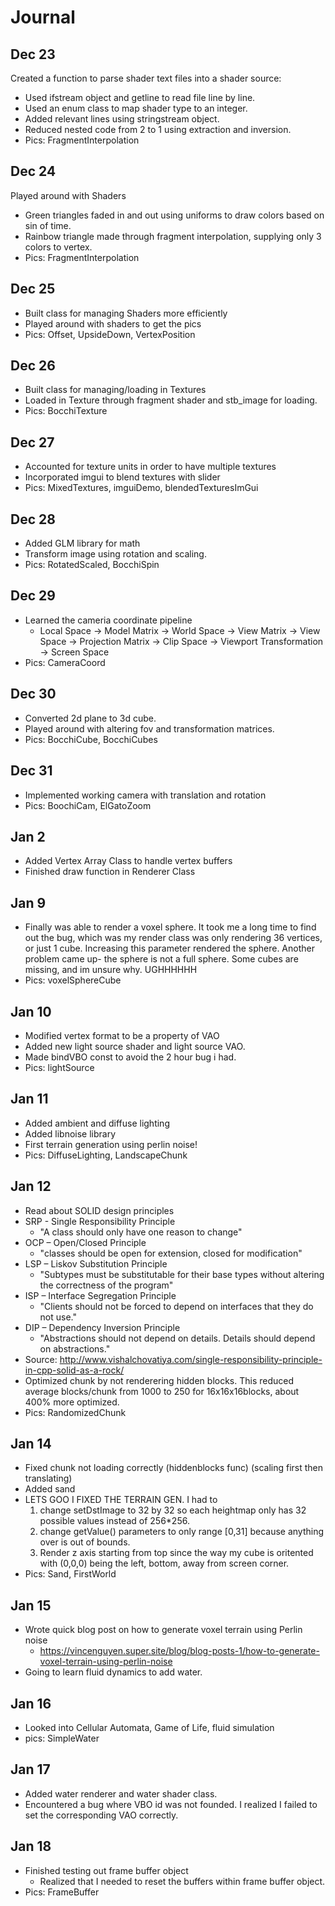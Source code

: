 
# Journal

## Dec 23
Created a function to parse shader text files into a shader source:
* Used ifstream object and getline to read file line by line.
* Used an enum class to map shader type to an integer.
* Added relevant lines using stringstream object.
* Reduced nested code from 2 to 1 using extraction and inversion.
* Pics: FragmentInterpolation

## Dec 24
Played around with Shaders
* Green triangles faded in and out using uniforms to draw colors based on sin of time.
* Rainbow triangle made through fragment interpolation, supplying only 3 colors to vertex.
* Pics: FragmentInterpolation

## Dec 25
* Built class for managing Shaders more efficiently
* Played around with shaders to get the pics
* Pics: Offset, UpsideDown, VertexPosition

## Dec 26
* Built class for managing/loading in Textures
* Loaded in Texture through fragment shader and stb_image for loading.
* Pics: BocchiTexture

## Dec 27
* Accounted for texture units in order to have multiple textures
* Incorporated imgui to blend textures with slider
* Pics: MixedTextures, imguiDemo, blendedTexturesImGui

## Dec 28
* Added GLM library for math
* Transform image using rotation and scaling.
* Pics: RotatedScaled, BocchiSpin

## Dec 29
* Learned the cameria coordinate pipeline
  * Local Space -> Model Matrix -> World Space -> View Matrix -> View Space -> Projection Matrix -> Clip Space -> Viewport Transformation -> Screen Space
* Pics: CameraCoord
  
## Dec 30
* Converted 2d plane to 3d cube.
* Played around with altering fov and transformation matrices.
* Pics: BocchiCube, BocchiCubes

## Dec 31
* Implemented working camera with translation and rotation
* Pics: BoochiCam, ElGatoZoom

## Jan 2
* Added Vertex Array Class to handle vertex buffers
* Finished draw function in Renderer Class

## Jan 9
* Finally was able to render a voxel sphere.  It took me a long time to find out the bug, which was my render class was only rendering 36 vertices, or just 1 cube.  Increasing this parameter rendered the sphere.  Another problem came up- the sphere is not a full sphere.  Some cubes are missing, and im unsure why.  UGHHHHHH
* Pics: voxelSphereCube

## Jan 10
* Modified vertex format to be a property of VAO
* Added new light source shader and light source VAO.
* Made bindVBO const to avoid the 2 hour bug i had.
* Pics: lightSource

## Jan 11
* Added ambient and diffuse lighting
* Added libnoise library
* First terrain generation using perlin noise!
* Pics: DiffuseLighting, LandscapeChunk

## Jan 12
* Read about SOLID design principles
* SRP - Single Responsibility Principle
  * "A class should only have one reason to change"
* OCP – Open/Closed Principle
  * "classes should be open for extension, closed for modification"
* LSP – Liskov Substitution Principle
  * "Subtypes must be substitutable for their base types without altering the correctness of the program"
* ISP – Interface Segregation Principle
  * "Clients should not be forced to depend on interfaces that they do not use."
* DIP – Dependency Inversion Principle
  * "Abstractions should not depend on details. Details should depend on abstractions."
* Source: http://www.vishalchovatiya.com/single-responsibility-principle-in-cpp-solid-as-a-rock/
* Optimized chunk by not renderering hidden blocks.  This reduced average blocks/chunk from 1000 to 250 for 16x16x16blocks, about 400% more optimized.
* Pics: RandomizedChunk

## Jan 14
* Fixed chunk not loading correctly (hiddenblocks func) (scaling first then translating)
* Added sand
* LETS GOO I FIXED THE TERRAIN GEN.  I had to 
  1. change setDstImage to 32 by 32 so each heightmap only has 32 possible values instead of 256*256.
  2. change getValue() parameters to only range [0,31] because anything over is out of bounds.
  3. Render z axis starting from top since the way my cube is oritented with (0,0,0) being the left, bottom, away from screen corner.
* Pics: Sand, FirstWorld

## Jan 15
* Wrote quick blog post on how to generate voxel terrain using Perlin noise
  * https://vincenguyen.super.site/blog/blog-posts-1/how-to-generate-voxel-terrain-using-perlin-noise
* Going to learn fluid dynamics to add water.

## Jan 16
* Looked into Cellular Automata, Game of Life, fluid simulation
* pics: SimpleWater
  
## Jan 17
* Added water renderer and water shader class.
* Encountered a bug where VBO id was not founded.  I realized I failed to set the corresponding VAO correctly.

## Jan 18
* Finished testing out frame buffer object
  * Realized that I needed to reset the buffers within frame buffer object.
* Pics: FrameBuffer
